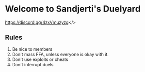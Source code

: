 # Welcome to Sandjerti's Duelyard

<a id="Join our Discord - Apply for VIP on the discord">https://discord.gg/4zxVmuzyzg</>

## Rules
1. Be nice to members
2. Don't mass FFA, unless everyone is okay with it. 
3. Don't use exploits or cheats
4. Don't interrupt duels